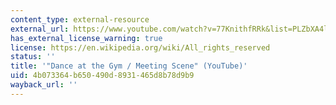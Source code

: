 ```yaml
---
content_type: external-resource
external_url: https://www.youtube.com/watch?v=77KnithfRRk&list=PLZbXA4lyCtqp-33LBje4s0-RdLmhLp9yj&index=3&t=0s
has_external_license_warning: true
license: https://en.wikipedia.org/wiki/All_rights_reserved
status: ''
title: '"Dance at the Gym / Meeting Scene" (YouTube)'
uid: 4b073364-b650-490d-8931-465d8b78d9b9
wayback_url: ''
---
```

